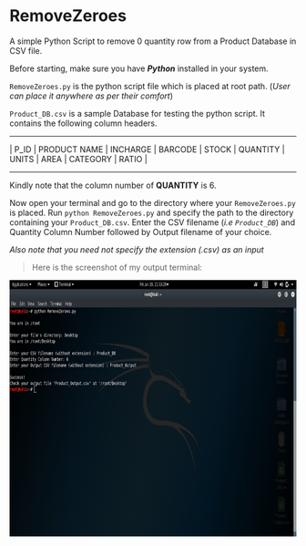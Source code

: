 # RemoveZeroes
A simple Python Script to remove 0 quantity row from a Product Database in CSV file.


Before starting, make sure you have **_Python_** installed in your system.

`RemoveZeroes.py` is the python script file which is placed at root path. (_User can place it anywhere as per their comfort_)

`Product_DB.csv` is a sample Database for testing the python script. It contains the following column headers.

------------------------------------------------------------------------------------------------
| P_ID | PRODUCT NAME | INCHARGE | BARCODE | STOCK | QUANTITY | UNITS | AREA | CATEGORY | RATIO |

------------------------------------------------------------------------------------------------

Kindly note that the column number of **QUANTITY** is 6.

Now open your terminal and go to the directory where your `RemoveZeroes.py` is placed. 
Run `python RemoveZeroes.py` and specify the path to the directory containing your `Product_DB.csv`.
Enter the CSV filename (_i.e `Product_DB`_) and Quantity Column Number followed by Output filename of your choice.

_Also note that you need not specify the extension (.csv) as an input_

>Here is the screenshot of my output terminal:
<img src="/.github/TerminalScreenshot.png" width="800" height="450" alt="TerminalScreenshot"/>
